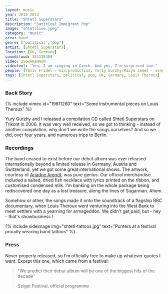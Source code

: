 ```yaml
---
layout: music
year: 2010-2013
title: "Shtetl Superstars"
description: "Satirical Immigrant Pop"
image: "shtetllive.jpeg"
category: "music"
area: band
genre: ['political','pop']
artist: [Shtetl Superstars]
location: [UK, Germany]
soundcloud: 153135409
video: 25owARaHmoM
videotext: "Yes, I am singing in Czech. And yes, I'm surprised too."
people: [Yaniv Fridel - mix/production, Yuriy Gurzhy/Maiya James - songwriting]
tags: [Shtetl Superstars, political, pop, UK, Germany, Louis Theroux]
---
```


<h3>Back Story</h3>

{% include vimeo id="19811260" text="Some instrumental pieces on Louis Theroux" %} 

<p>Yury Gurzhy and I released a compilation CD called Shtetl Superstars on Trikont in 2006. It was very well received, so we got to thinking - instead of another compilation, why don't we write the songs ourselves? And so we did, over four years, and numerous trips to Berlin.</p>

<h3>Recordings</h3>

<p><span class="newthought">The band</span> ceased to exist before our debut album was ever released internationally beyond a limited release in Germany, Austria and Switzerland, yet we got some great international shows. The artwork, courtesy of <a href="http://shmariadne.com/">Ariadne Arendt</a>, was pure genius. Our official merchandise included a salted, dried fish necklace with lyrics printed on the ribbon, and customised condensed milk. I'm banking on the whole package being rediscovered one day as a lost treasure, along the lines of Sugarman. Ahem.
</p>

<p>Somehow or other, the songs made it onto the soundtrack of a flagship BBC documentary, when Louis Theroux went venturing into the West Bank to meet settlers with a yearning for armageddon. We didn't get paid, but - hey - that's showbusiness !</p>

{% include sideimage img="shtetl-tattoos.jpg" text="Punters at a festival proudly wearing band tattoos" %}

<h3>Press</h3>
Never properly released, so I'm officially free to make up whatever quotes I want. Except this one, which came from a festival:

<blockquote><p>"We predict their debut album will be one of the biggest hits of the decade"</p>
<footer>Sziget Festival, official programme</footer> 
</blockquote>
